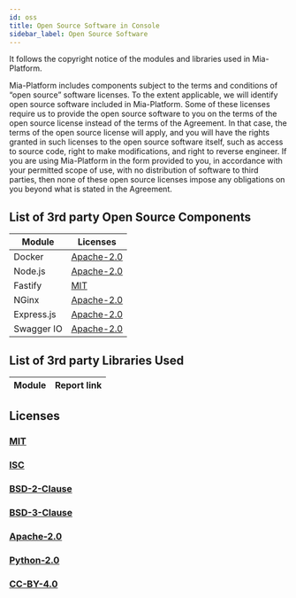 ```yaml
---
id: oss
title: Open Source Software in Console
sidebar_label: Open Source Software
---
```

It follows the copyright notice of the modules and libraries used in Mia-Platform.

Mia-Platform includes components subject to the terms and conditions of “open source” software licenses. To the extent applicable, we will identify open source software included in Mia-Platform. Some of these licenses require us to provide the open source software to you on the terms of the open source license instead of the terms of the Agreement. In that case, the terms of the open source license will apply, and you will have the rights granted in such licenses to the open source software itself, such as access to source code, right to make modifications, and right to reverse engineer. If you are using Mia-Platform in the form provided to you, in accordance with your permitted scope of use, with no distribution of software to third parties, then none of these open source licenses impose any obligations on you beyond what is stated in the Agreement.

## List of 3rd party Open Source Components

| Module        | Licenses                               |
|-----------------------|----------------------------------------|
| Docker                | [Apache-2.0](./licenses/apache-2.0.md) |
| Node.js               | [Apache-2.0](./licenses/apache-2.0.md) |
| Fastify               | [MIT](./licenses/mit.md)               |
| NGinx                 | [Apache-2.0](./licenses/apache-2.0.md) |
| Express.js            | [Apache-2.0](./licenses/apache-2.0.md) |
| Swagger IO            | [Apache-2.0](./licenses/apache-2.0.md) |

## List of 3rd party Libraries Used
| Module | Report link |
|---|---|

## Licenses

### [MIT](./licenses/mit.md)

### [ISC](./licenses/isc.md)  

### [BSD-2-Clause](./licenses/bsd-2-clause) 

### [BSD-3-Clause](./licenses/bsd-3-clause) 

### [Apache-2.0](./licenses/apache-2.0) 

### [Python-2.0](./licenses/python-2.0)

### [CC-BY-4.0](./licenses/cc-by-4.0.md)
